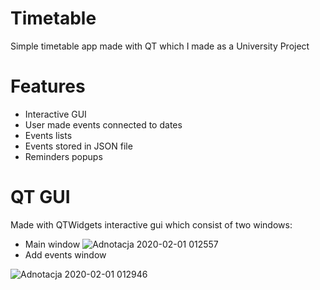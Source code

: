 # Timetable
Simple timetable app made with QT which I made as a University Project

# Features
- Interactive GUI
- User made events connected to dates
- Events lists 
- Events stored in JSON file
- Reminders popups

# QT GUI
Made with QTWidgets interactive gui which consist of two windows:
- Main window
![Adnotacja 2020-02-01 012557](https://user-images.githubusercontent.com/43812114/73583395-2c74fd80-4492-11ea-858c-0af47756cc87.png)
- Add events window

![Adnotacja 2020-02-01 012946](https://user-images.githubusercontent.com/43812114/73583416-58907e80-4492-11ea-9a33-01522e7a6de0.png)
